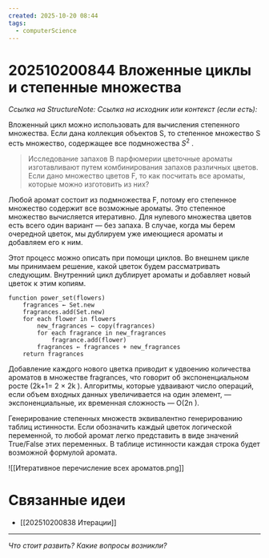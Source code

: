 ```yaml
---
created: 2025-10-20 08:44
tags:
  - computerScience
---
```

# 202510200844 Вложенные циклы и степенные множества

*Ссылка на StructureNote:*
*Ссылка на исходник или контекст (если есть):* 

Вложенный цикл можно использовать для вычисления степенного множества. Если дана коллекция объектов S, то степенное множество S есть множество, содержащее все подмножества $S^2$ .

>Исследование запахов В парфюмерии цветочные ароматы изготавливают путем комбинирования запахов различных цветов. Если дано множество цветов F, то как посчитать все ароматы, которые можно изготовить из них?

Любой аромат состоит из подмножества F, потому его степенное множество содержит все возможные ароматы. Это степенное множество вычисляется итеративно. Для нулевого множества цветов есть всего один вариант — без запаха. В случае, когда мы берем очередной цветок, мы дублируем уже имеющиеся ароматы и добавляем его к ним.

Этот процесс можно описать при помощи циклов. Во внешнем цикле мы принимаем решение, какой цветок будем рассматривать следующим. Внутренний цикл дублирует ароматы и добавляет новый цветок к этим копиям.

```
function power_set(flowers)
    fragrances ← Set.new
    fragrances.add(Set.new)
    for each flower in flowers
        new_fragrances ← copy(fragrances)
        for each fragrance in new_fragrances
            fragrance.add(flower)
        fragrances ← fragrances + new_fragrances
    return fragrances
```

Добавление каждого нового цветка приводит к удвоению количества ароматов в множестве fragrances, что говорит об экспоненциальном росте (2k+1= 2 × 2k ). Алгоритмы, которые удваивают число операций, если объем входных данных увеличивается на один элемент, — экспоненциальные, их временная сложность — O(2n ).

Генерирование степенных множеств эквивалентно генерированию таблиц истинности. Если обозначить каждый цветок логической переменной, то любой аромат легко представить в виде значений True/False этих переменных. В таблице истинности каждая строка будет возможной формулой аромата.

![[Итеративное перечисление всех ароматов.png]]

# Связанные идеи

- [[202510200838 Итерации]] 
---

*Что стоит развить? Какие вопросы возникли?*
